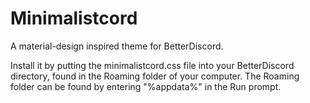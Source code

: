 # Minimalistcord
A material-design inspired theme for BetterDiscord.

Install it by putting the minimalistcord.css file into your BetterDiscord directory, found in the Roaming folder of your computer. The Roaming folder can be found by entering "%appdata%" in the Run prompt.
